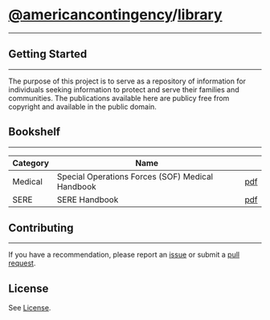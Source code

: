 # [@americancontingency](https://github.com/americancontingency)/[library](https://github.com/americancontingency/library)

---

## Getting Started

---

The purpose of this project is to serve as a repository of information for individuals seeking information to protect and serve their families and communities. The publications available here are publicy free from copyright and available in the public domain.

## Bookshelf

--- 


| Category | Name | |
| --- | --- | --- |
| Medical | Special Operations Forces (SOF) Medical Handbook | [pdf](sof_medical_handbook.pdf) |
| SERE | SERE Handbook | [pdf](afh10-644.pdf) |

## Contributing

---

If you have a recommendation, please report an [issue](https://docs.github.com/en/github/managing-your-work-on-github/creating-an-issue) or submit a [pull request](https://docs.github.com/en/github/collaborating-with-issues-and-pull-requests/creating-a-pull-request).

## License 

See [License](/LICENSE).

